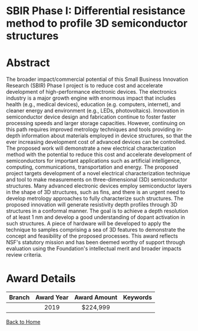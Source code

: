 
SBIR Phase I: Differential resistance method to profile 3D semiconductor structures
===================================================================================

# Abstract


The broader impact/commercial potential of this Small Business Innovation Research (SBIR) Phase I project is to reduce cost and accelerate development of high-performance electronic devices. The electronics industry is a major growth engine with enormous impact that includes health (e.g., medical devices), education (e.g. computers, internet), and cleaner energy and environment (e.g., LEDs, photovoltaics). Innovation in semiconductor device design and fabrication continue to foster faster processing speeds and larger storage capacities. However, continuing on this path requires improved metrology techniques and tools providing in-depth information about materials employed in device structures, so that the ever increasing development cost of advanced devices can be controlled. The proposed work will demonstrate a new electrical characterization method with the potential to reduce this cost and accelerate development of semiconductors for important applications such as artificial intelligence, computing, communications, transportation and energy. The proposed project targets development of a novel electrical characterization technique and tool to make measurements on three-dimensional (3D) semiconductor structures. Many advanced electronic devices employ semiconductor layers in the shape of 3D structures, such as fins, and there is an urgent need to develop metrology approaches to fully characterize such structures. The proposed innovation will generate resistivity depth profiles through 3D structures in a conformal manner. The goal is to achieve a depth resolution of at least 1 nm and develop a good understanding of dopant activation in such structures. A piece of hardware will be developed to apply the technique to samples comprising a sea of 3D features to demonstrate the concept and feasibility of the proposed processes. This award reflects NSF's statutory mission and has been deemed worthy of support through evaluation using the Foundation's intellectual merit and broader impacts review criteria.  

# Award Details

|Branch|Award Year|Award Amount|Keywords|
| :---: | :---: | :---: | :---: |
||2019|$224,999||
  
  


[Back to Home](https://github.com/chrischow/dod_sbir_awards/Reports/JT/#550)